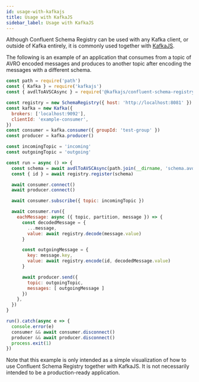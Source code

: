 ```yaml
---
id: usage-with-kafkajs
title: Usage with KafkaJS
sidebar_label: Usage with KafkaJS
---
```


Although Confluent Schema Registry can be used with any Kafka client, or outside
of Kafka entirely, it is commonly used together with [KafkaJS](https://kafka.js.org).

The following is an example of an application that consumes from a topic of
AVRO encoded messages and produces to another topic after encoding the messages
with a different schema.


```js
const path = require('path')
const { Kafka } = require('kafkajs')
const { avdlToAVSCAsync } = require('@kafkajs/confluent-schema-registry')

const registry = new SchemaRegistry({ host: 'http://localhost:8081' })
const kafka = new Kafka({
  brokers: ['localhost:9092'],
  clientId: 'example-consumer',
})
const consumer = kafka.consumer({ groupId: 'test-group' })
const producer = kafka.producer()

const incomingTopic = 'incoming'
const outgoingTopic = 'outgoing'

const run = async () => {
  const schema = await avdlToAVSCAsync(path.join(__dirname, 'schema.avdl'))
  const { id } = await registry.register(schema)

  await consumer.connect()
  await producer.connect()

  await consumer.subscribe({ topic: incomingTopic })

  await consumer.run({
    eachMessage: async ({ topic, partition, message }) => {
      const decodedMessage = {
        ...message,
        value: await registry.decode(message.value)
      }

      const outgoingMessage = {
        key: message.key,
        value: await registry.encode(id, decodedMessage.value)
      }

      await producer.send({
        topic: outgoingTopic,
        messages: [ outgoingMessage ]
      })
    },
  })
}

run().catch(async e => {
  console.error(e)
  consumer && await consumer.disconnect()
  producer && await producer.disconnect()
  process.exit(1)
})
```

Note that this example is only intended as a simple visualization of how
to use Confluent Schema Registry together with KafkaJS. It is not necessarily
intended to be a production-ready application.